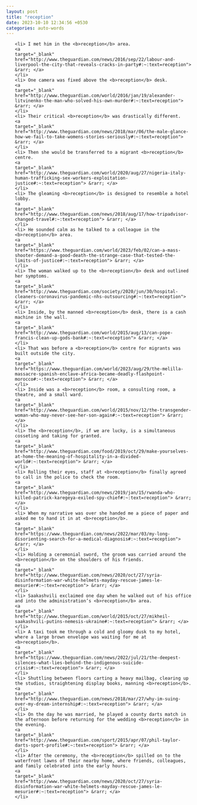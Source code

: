 ```yaml
---
layout: post
title: "reception"
date: 2023-10-10 12:34:56 +0530
categories: auto-words
---
```

<ol>

    <li> I met him in the <b>reception</b> area.
    <a 
    target="_blank" 
    href="http://www.theguardian.com/news/2016/sep/22/labour-and-liverpool-the-city-that-reveals-cracks-in-party#:~:text=reception"> &rarr; </a>
    </li>
    <li> One camera was fixed above the <b>reception</b> desk.
    <a 
    target="_blank" 
    href="http://www.theguardian.com/world/2016/jan/19/alexander-litvinenko-the-man-who-solved-his-own-murder#:~:text=reception"> &rarr; </a>
    </li>
    <li> Their critical <b>reception</b> was drastically different.
    <a 
    target="_blank" 
    href="http://www.theguardian.com/news/2018/mar/06/the-male-glance-how-we-fail-to-take-womens-stories-seriously#:~:text=reception"> &rarr; </a>
    </li>
    <li> Then she would be transferred to a migrant <b>reception</b> centre.
    <a 
    target="_blank" 
    href="http://www.theguardian.com/world/2020/aug/27/nigeria-italy-human-trafficking-sex-workers-exploitation-justice#:~:text=reception"> &rarr; </a>
    </li>
    <li> The gleaming <b>reception</b> is designed to resemble a hotel lobby.
    <a 
    target="_blank" 
    href="http://www.theguardian.com/news/2018/aug/17/how-tripadvisor-changed-travel#:~:text=reception"> &rarr; </a>
    </li>
    <li> He sounded calm as he talked to a colleague in the <b>reception</b> area.
    <a 
    target="_blank" 
    href="https://www.theguardian.com/world/2023/feb/02/can-a-mass-shooter-demand-a-good-death-the-strange-case-that-tested-the-limits-of-justice#:~:text=reception"> &rarr; </a>
    </li>
    <li> The woman walked up to the <b>reception</b> desk and outlined her symptoms.
    <a 
    target="_blank" 
    href="http://www.theguardian.com/society/2020/jun/30/hospital-cleaners-coronavirus-pandemic-nhs-outsourcing#:~:text=reception"> &rarr; </a>
    </li>
    <li> Inside, by the manned <b>reception</b> desk, there is a cash machine in the wall.
    <a 
    target="_blank" 
    href="http://www.theguardian.com/world/2015/aug/13/can-pope-francis-clean-up-gods-bank#:~:text=reception"> &rarr; </a>
    </li>
    <li> That was before a <b>reception</b> centre for migrants was built outside the city.
    <a 
    target="_blank" 
    href="https://www.theguardian.com/world/2023/aug/29/the-melilla-massacre-spanish-enclave-africa-became-deadly-flashpoint-morocco#:~:text=reception"> &rarr; </a>
    </li>
    <li> Inside was a <b>reception</b> room, a consulting room, a theatre, and a small ward.
    <a 
    target="_blank" 
    href="http://www.theguardian.com/world/2015/nov/12/the-transgender-woman-who-may-never-see-her-son-again#:~:text=reception"> &rarr; </a>
    </li>
    <li> The <b>reception</b>, if we are lucky, is a simultaneous cosseting and taking for granted.
    <a 
    target="_blank" 
    href="http://www.theguardian.com/food/2019/oct/29/make-yourselves-at-home-the-meaning-of-hospitality-in-a-divided-world#:~:text=reception"> &rarr; </a>
    </li>
    <li> Rolling their eyes, staff at <b>reception</b> finally agreed to call in the police to check the room.
    <a 
    target="_blank" 
    href="http://www.theguardian.com/news/2019/jan/15/rwanda-who-killed-patrick-karegeya-exiled-spy-chief#:~:text=reception"> &rarr; </a>
    </li>
    <li> When my narrative was over she handed me a piece of paper and asked me to hand it in at <b>reception</b>.
    <a 
    target="_blank" 
    href="https://www.theguardian.com/news/2022/mar/03/my-long-disorienting-search-for-a-medical-diagnosis#:~:text=reception"> &rarr; </a>
    </li>
    <li> Holding a ceremonial sword, the groom was carried around the <b>reception</b> on the shoulders of his friends.
    <a 
    target="_blank" 
    href="http://www.theguardian.com/news/2020/oct/27/syria-disinformation-war-white-helmets-mayday-rescue-james-le-mesurier#:~:text=reception"> &rarr; </a>
    </li>
    <li> Saakashvili exclaimed one day when he walked out of his office and into the administration’s <b>reception</b> area.
    <a 
    target="_blank" 
    href="http://www.theguardian.com/world/2015/oct/27/mikheil-saakashvili-putins-nemesis-ukraine#:~:text=reception"> &rarr; </a>
    </li>
    <li> A taxi took me through a cold and gloomy dusk to my hotel, where a large brown envelope was waiting for me at <b>reception</b>.
    <a 
    target="_blank" 
    href="https://www.theguardian.com/news/2022/jul/21/the-deepest-silences-what-lies-behind-the-indigenous-suicide-crisis#:~:text=reception"> &rarr; </a>
    </li>
    <li> Shuttling between floors carting a heavy mailbag, clearing up the studios, straightening display books, manning <b>reception</b>.
    <a 
    target="_blank" 
    href="http://www.theguardian.com/news/2018/mar/27/why-im-suing-over-my-dream-internship#:~:text=reception"> &rarr; </a>
    </li>
    <li> On the day he was married, he played a county darts match in the afternoon before returning for the wedding <b>reception</b> in the evening.
    <a 
    target="_blank" 
    href="http://www.theguardian.com/sport/2015/apr/07/phil-taylor-darts-sport-profile#:~:text=reception"> &rarr; </a>
    </li>
    <li> After the ceremony, the <b>reception</b> spilled on to the waterfront lawns of their nearby home, where friends, colleagues, and family celebrated into the early hours.
    <a 
    target="_blank" 
    href="http://www.theguardian.com/news/2020/oct/27/syria-disinformation-war-white-helmets-mayday-rescue-james-le-mesurier#:~:text=reception"> &rarr; </a>
    </li>
